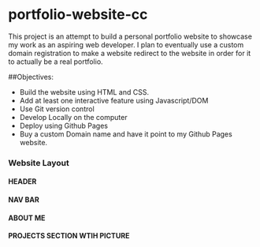# portfolio-website-cc

This project is an attempt to build a personal portfolio website to showcase my work as an aspiring web developer. I plan to eventually use a custom domain registration to make a website redirect to the website in order for it to actually be a real portfolio. 

##Objectives:

+ Build the website using HTML and CSS.
+ Add at least one interactive feature using Javascript/DOM
+ Use Git version control
+ Develop Locally on the computer
+ Deploy using Github Pages
+ Buy a custom Domain name and have it point to my Github Pages website.


### Website Layout

#### HEADER

#### NAV BAR

#### ABOUT ME

#### PROJECTS SECTION WTIH PICTURE 